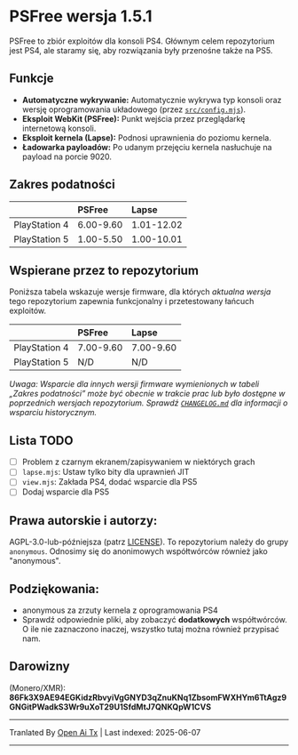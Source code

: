 # PSFree wersja 1.5.1

PSFree to zbiór exploitów dla konsoli PS4. Głównym celem repozytorium jest PS4, ale staramy się, aby rozwiązania były przenośne także na PS5.

## Funkcje

- **Automatyczne wykrywanie:** Automatycznie wykrywa typ konsoli oraz wersję oprogramowania układowego (przez [`src/config.mjs`](https://raw.githubusercontent.com/Al-Azif/psfree-lapse/main/src/config.mjs)).
- **Eksploit WebKit (PSFree):** Punkt wejścia przez przeglądarkę internetową konsoli.
- **Eksploit kernela (Lapse):** Podnosi uprawnienia do poziomu kernela.
- **Ładowarka payloadów:** Po udanym przejęciu kernela nasłuchuje na payload na porcie 9020.

## Zakres podatności

|               | PSFree    | Lapse      |
| :------------ | :-------- | :--------- |
| PlayStation 4 | 6.00-9.60 | 1.01-12.02 |
| PlayStation 5 | 1.00-5.50 | 1.00-10.01 |

## Wspierane przez to repozytorium

Poniższa tabela wskazuje wersje firmware, dla których _aktualna wersja_ tego repozytorium zapewnia funkcjonalny i przetestowany łańcuch exploitów.

|               | PSFree    | Lapse     |
| :------------ | :-------- | :-------- |
| PlayStation 4 | 7.00-9.60 | 7.00-9.60 |
| PlayStation 5 | N/D       | N/D       |

_Uwaga: Wsparcie dla innych wersji firmware wymienionych w tabeli „Zakres podatności” może być obecnie w trakcie prac lub było dostępne w poprzednich wersjach repozytorium. Sprawdź [`CHANGELOG.md`](https://raw.githubusercontent.com/Al-Azif/psfree-lapse/main/CHANGELOG.md) dla informacji o wsparciu historycznym._

## Lista TODO

- [ ] Problem z czarnym ekranem/zapisywaniem w niektórych grach
- [ ] `lapse.mjs`: Ustaw tylko bity dla uprawnień JIT
- [ ] `view.mjs`: Zakłada PS4, dodać wsparcie dla PS5
- [ ] Dodaj wsparcie dla PS5

## Prawa autorskie i autorzy:

AGPL-3.0-lub-późniejsza (patrz [LICENSE](https://raw.githubusercontent.com/Al-Azif/psfree-lapse/main/LICENSE)). To repozytorium należy do grupy `anonymous`. Odnosimy się do anonimowych współtwórców również jako "anonymous".

## Podziękowania:

- anonymous za zrzuty kernela z oprogramowania PS4
- Sprawdź odpowiednie pliki, aby zobaczyć **dodatkowych** współtwórców. O ile nie zaznaczono inaczej, wszystko tutaj można również przypisać nam.

## Darowizny

(Monero/XMR): **86Fk3X9AE94EGKidzRbvyiVgGNYD3qZnuKNq1ZbsomFWXHYm6TtAgz9GNGitPWadkS3Wr9uXoT29U1SfdMtJ7QNKQpW1CVS**

---

Tranlated By [Open Ai Tx](https://github.com/OpenAiTx/OpenAiTx) | Last indexed: 2025-06-07

---